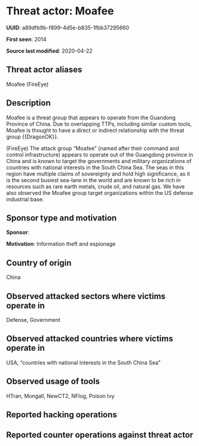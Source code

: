 # Threat actor: Moafee

**UUID**: a89dfb9b-f899-4d5e-b835-1fbb37295660

**First seen**: 2014

**Source last modified**: 2020-04-22

## Threat actor aliases

Moafee (FireEye)

## Description

Moafee is a threat group that appears to operate from the Guandong Province of China. Due to overlapping TTPs, including similar custom tools, Moafee is thought to have a direct or indirect relationship with the threat group {{DragonOK}}.

(FireEye) The attack group “Moafee” (named after their command and control infrastructure) appears to operate out of the Guangdong province in China and is known to target the governments and military organizations of countries with national interests in the South China Sea. The seas in this region have multiple claims of sovereignty and hold high significance, as it is the second busiest sea-lane in the world and are known to be rich in resources such as rare earth metals, crude oil, and natural gas. We have also observed the Moafee group target organizations within the US defense industrial base.

## Sponsor type and motivation

**Sponsor**: 

**Motivation**: Information theft and espionage


## Country of origin

China

## Observed attacked sectors where victims operate in

Defense, Government

## Observed attacked countries where victims operate in

USA, “countries with national interests in the South China Sea”

## Observed usage of tools

HTran, Mongall, NewCT2, NFlog, Poison Ivy

## Reported hacking operations



## Reported counter operations against threat actor





